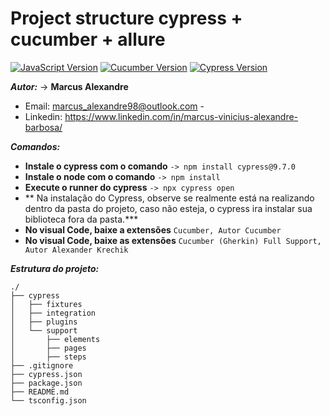 [javascript-image]: https://img.shields.io/badge/javascript-red
[javascript-url]: https://developer.mozilla.org/en-US/docs/Web/JavaScript
[cucumber-image]: https://img.shields.io/badge/cucumber-4.1.2-brightgreen
[cucumber-url]: https://github.com/TheBrainFamily/cypress-cucumber-preprocessor
[cypress-image]:https://img.shields.io/badge/cypress-9.7.0-beige
[cypress-url]:https://docs.cypress.io/guides/overview/why-cypress

# Project structure cypress + cucumber + allure
[![JavaScript Version][javascript-image]][javascript-url]
[![Cucumber Version][cucumber-image]][cucumber-url]
[![Cypress Version][cypress-image]][cypress-url]

***Autor:*** -> **Marcus Alexandre**

* Email: marcus_alexandre98@outlook.com  -  
* Linkedin: https://www.linkedin.com/in/marcus-vinicius-alexandre-barbosa/

***Comandos:***

* **Instale o cypress com o comando**           ```-> npm install cypress@9.7.0```
* **Instale o node com o comando**             ```-> npm install ```
* **Execute o runner do cypress**               ```-> npx cypress open```
* ** Na instalação do Cypress, observe se realmente está na realizando dentro da pasta do projeto, caso não esteja, o cypress ira instalar sua biblioteca fora da pasta.***
* **No visual Code, baixe a extensões**               ```Cucumber, Autor Cucumber```
* **No visual Code, baixe as extensões**               ```Cucumber (Gherkin) Full Support, Autor Alexander Krechik```


***Estrutura do projeto:***
```
./
├── cypress
│   ├── fixtures
│   ├── integration
│   ├── plugins
│   └── support
│       ├── elements
│       ├── pages
│       ├── steps
├── .gitignore
├── cypress.json
├── package.json
├── README.md
└── tsconfig.json
